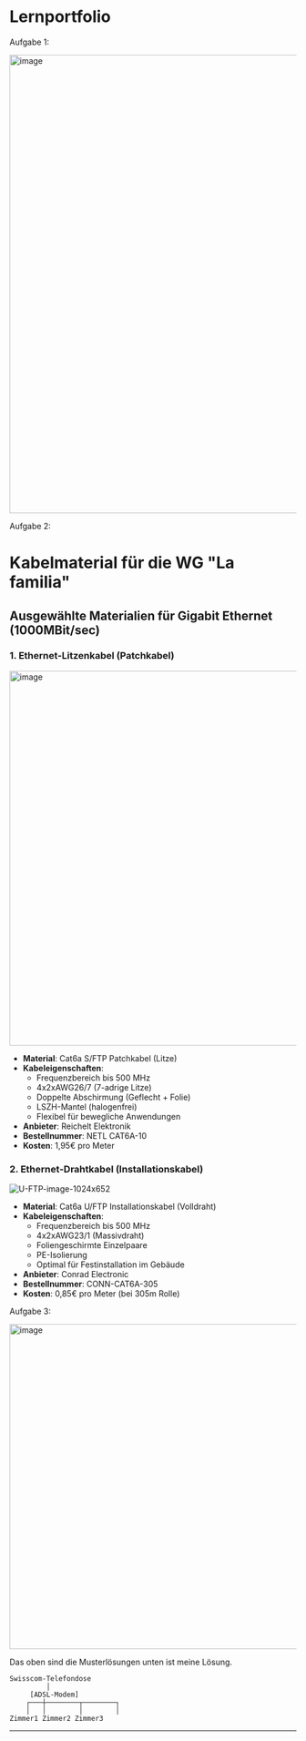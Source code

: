 # Lernportfolio

Aufgabe 1:


<img width="805" alt="image" src="https://github.com/user-attachments/assets/471ae424-590d-4125-ae36-ca74c764fd03" />


Aufgabe 2:

# Kabelmaterial für die WG "La familia"

## Ausgewählte Materialien für Gigabit Ethernet (1000MBit/sec)

### 1. Ethernet-Litzenkabel (Patchkabel)

<img width="658" alt="image" src="https://github.com/user-attachments/assets/8471049e-c715-4fe4-95cc-45cb43031b8e" />

- **Material**: Cat6a S/FTP Patchkabel (Litze)
- **Kabeleigenschaften**: 
  - Frequenzbereich bis 500 MHz
  - 4x2xAWG26/7 (7-adrige Litze)
  - Doppelte Abschirmung (Geflecht + Folie)
  - LSZH-Mantel (halogenfrei)
  - Flexibel für bewegliche Anwendungen
- **Anbieter**: Reichelt Elektronik
- **Bestellnummer**: NETL CAT6A-10
- **Kosten**: 1,95€ pro Meter

### 2. Ethernet-Drahtkabel (Installationskabel)

![U-FTP-image-1024x652](https://github.com/user-attachments/assets/3c612386-ab5d-4f42-b334-ab27bb702c27)

- **Material**: Cat6a U/FTP Installationskabel (Volldraht)
- **Kabeleigenschaften**: 
  - Frequenzbereich bis 500 MHz
  - 4x2xAWG23/1 (Massivdraht)
  - Foliengeschirmte Einzelpaare
  - PE-Isolierung
  - Optimal für Festinstallation im Gebäude
- **Anbieter**: Conrad Electronic
- **Bestellnummer**: CONN-CAT6A-305
- **Kosten**: 0,85€ pro Meter (bei 305m Rolle)


Aufgabe 3:

<img width="571" alt="image" src="https://github.com/user-attachments/assets/8868a314-353e-478f-be29-2c21347d4014" />


Das oben sind die Musterlösungen unten ist meine Lösung.


```
Swisscom-Telefondose
         │
     [ADSL-Modem]
    ┌───┼────────┬────────┐
    │   │        │        │
Zimmer1 Zimmer2 Zimmer3
```

---


